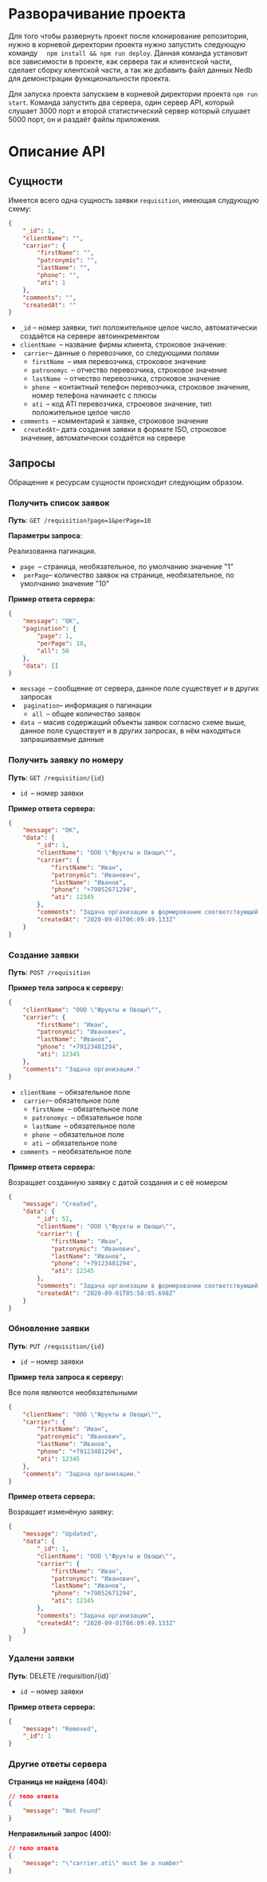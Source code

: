 # Разворачивание проекта

Для того чтобы развернуть проект после клонирование репозитория, нужно в корневой директории проекта нужно запустить следующую команду ```  npm install && npm run deploy```. Данная команда установит все зависимости в проекте, как сервера так и клиентской части, сделает сборку клентской части, а так же добавить файл данных Nedb для демонстрации функциональности проекта.

Для запуска проекта запускаем в корневой директории проекта ```npm run start```. Команда запустить два сервера, один сервер API, который слушает 3000 порт и второй статистический сервер который слушает 5000 порт, он и раздаёт файлы приложения.

# Описание API

## Сущности

Имеется всего одна сущность заявки `requisition`,   имеющая слудующую схему:

```json
{
    "_id": 1,
    "clientName": "",
    "carrier": {
        "firstName": "",
        "patronymic": "",
        "lastName": "",
        "phone": "",
        "ati": 1
    },
    "comments": "",
    "createdAt": ""
}
```

- `_id` &ndash; номер заявки, тип положительное целое число, автоматически создаётся на сервере автоинкрементом
- `clientName `&ndash; название фирмы клиента, строковое значение:
- ` carrier`&ndash; данные о перевозчике, со следующими полями
  - `firstName `&ndash; имя перевозчика, строковое значение
  - `patronomyc `&ndash; отчество перевозчика, строковое значение
  - `lastName `&ndash; отчество перевозчика, строковое значение
  - `phone `&ndash; контактный телефон перевозчика, строковое значение, номер телефона начинаетс с плюсы
  - `ati `&ndash; код ATI перевозчика, строковое значение, тип положительное целое число
- `comments `&ndash; комментарий к заявке, строковое значение
- ` createdAt`&ndash; дата создания заявки в формате ISO, строковое значение, автоматически создаётся на сервере

## Запросы

Обращение к ресурсам сущности происходит следующим образом.

### Получить список заявок

**Путь**: `GET /requisition?page=1&perPage=10`

**Параметры запроса**:

Реализованна пагинация.

- `page `&ndash; страница, необязательное, по умолчанию значение "1"
- ` perPage`&ndash; количество заявок на странице, необязательное, по умолчанию значение "10"

**Пример ответа сервера:**

```json
{
    "message": "OK",
    "pagination": {
        "page": 1,
        "perPage": 10,
        "all": 50
    },
    "data": []
}
```

- `message `&ndash; сообщение от сервера, данное поле существует и в других запросах 
- ` pagination`&ndash; информация о пагинации
  - `all `&ndash; общее количество заявок
- `data `&ndash; масив содержащий объекты заявок согласно схеме выше,  данное поле существует и в других запросах, в нём находяться запрашиваемые данные

### Получить заявку по номеру

**Путь**: `GET /requisition/{id}`

- `id `&ndash; номер заявки

**Пример ответа сервера:**

```json
{
    "message": "OK",
    "data": {
        "_id": 1,
        "clientName": "ООО \"Фрукты и Овощи\"",
        "carrier": {
            "firstName": "Иван",
            "patronymic": "Иванович",
            "lastName": "Иванов",
            "phone": "+79052671294",
            "ati": 12345
        },
        "comments": "Задача организации в формировании соответствующий условий.",
        "createdAt": "2020-09-01T06:09:49.133Z"
    }
}
```



### Создание заявки

**Путь**: `POST /requisition`

**Пример тела запроса к серверу:**

```json
{
    "clientName": "ООО \"Фрукты и Овощи\"",
    "carrier": {
        "firstName": "Иван",
        "patronymic": "Иванович",
        "lastName": "Иванов",
        "phone": "+79123481294",
        "ati": 12345
    },
    "comments": "Задача организации."
}
```

- `clientName `&ndash; обязательное поле
- ` carrier`&ndash; обязательное поле
  - `firstName `&ndash; обязательное поле
  - `patronomyc `&ndash; обязательное поле
  - `lastName `&ndash; обязательное поле
  - `phone `&ndash; обязательное поле
  - `ati `&ndash; обязательное поле
- `comments `&ndash; необязательное поле

**Пример ответа сервера:**

Возращает созданную заявку с датой создания и с её номером

```json
{
    "message": "Created",
    "data": {
        "_id": 51,
        "clientName": "ООО \"Фрукты и Овощи\"",
        "carrier": {
            "firstName": "Иван",
            "patronymic": "Иванович",
            "lastName": "Иванов",
            "phone": "+79123481294",
            "ati": 12345
        },
        "comments": "Задача организации в формировании соответствующий условий.",
        "createdAt": "2020-09-01T05:58:05.698Z"
    }
}
```

### Обновление заявки

**Путь**: `PUT /requisition/{id}`

- `id `&ndash; номер заявки

**Пример тела запроса к серверу:**

Все поля являются необязательными

```json
{
    "clientName": "ООО \"Фрукты и Овощи\"",
    "carrier": {
        "firstName": "Иван",
        "patronymic": "Иванович",
        "lastName": "Иванов",
        "phone": "+79123481294",
        "ati": 12345
    },
    "comments": "Задача организации."
}
```

**Пример ответа сервера:**

Возращает изменёную заявку:

```json
{
    "message": "Updated",
    "data": {
        "_id": 1,
        "clientName": "ООО \"Фрукты и Овощи\"",
        "carrier": {
            "firstName": "Иван",
            "patronymic": "Иванович",
            "lastName": "Иванов",
            "phone": "+79052671294",
            "ati": 12345
        },
        "comments": "Задача организации",
        "createdAt": "2020-09-01T06:09:49.133Z"
    }
}
```

### Удалени заявки

**Путь**: DELETE /requisition/{id}`

- `id `&ndash; номер заявки

**Пример ответа сервера:**

```json
{
    "message": "Removed",
    "_id": 1
}
```

### Другие ответы сервера

**Страница не найдена (404):**

```json
// тело ответа
{
    "message": "Not Found"
}
```

**Неправильный запрос (400):**

```json
// тело ответа
{
    "message": "\"carrier.ati\" must be a number"
}
```

